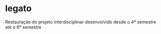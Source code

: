 # legato
Restauração do projeto interdisciplinar desenvolvido desde o 4º semestre até o 6º semestre
